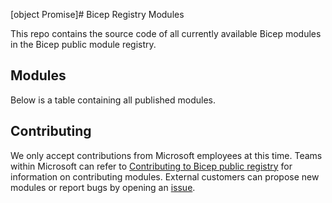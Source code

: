 [object Promise]# Bicep Registry Modules

This repo contains the source code of all currently available Bicep modules in the Bicep public module registry.

## Modules

Below is a table containing all published modules.

<!-- Begin Module Table -->
<!-- End Module Table -->

## Contributing

We only accept contributions from Microsoft employees at this time. Teams within Microsoft can refer to [Contributing to Bicep public registry](./CONTRIBUTING.md) for information on contributing modules. External customers can propose new modules or report bugs by opening an [issue](https://github.com/Azure/bicep-registry-modules/issues).
